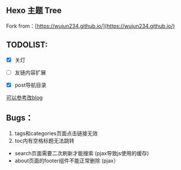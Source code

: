 ## Hexo 主题 Tree


Fork from：[https://wujun234.github.io/](https://wujun234.github.io/)


## TODOLIST:

- [x] 关灯
- [ ] 友链内容扩展
- [x] post导航目录


[可以参考改blog](https://siricee.github.io/hexo-theme-Chic/)


## Bugs：

1. tags和categories页面点击链接无效
2. toc内有空格标题无法跳转

- search页面需要二次刷新才能搜索 (pjax导致js使用的缓存)
- about页面的footer组件不能正常删除 (pjax）




